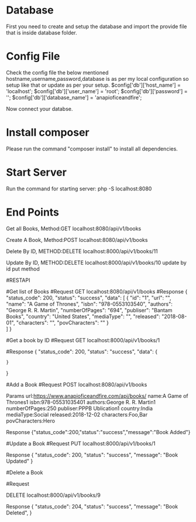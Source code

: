 # Database

First you need to create and setup the database and import the provide file that is inside database folder.

# Config File

Check the config file the below mentioned hostname,username,password,database is as per my local configuration so setup like that or update as per your setup.
$config['db']['host_name']   = 'localhost';
$config['db']['user_name']   = 'root';
$config['db']['password']   = '';
$config['db']['database_name'] = 'anapioficeandfire';

Now connect your databse.

# Install composer
Please run the command "composer install" to install all dependencies.


# Start Server
Run the command for starting server: php -S localhost:8080
 
# End Points

Get all Books, Method:GET
localhost:8080/api/v1/books

Create A Book, Method:POST
localhost:8080/api/v1/books

Delete By ID, METHOD:DELETE
localhost:8000/api/v1/books/11

Update By ID, METHOD:DELETE
localhost:8000/api/v1/books/10 update by id put method

#RESTAPI

#Get list of Books
#Request
GET localhost:8080/api/v1/books
#Response
{
    "status_code": 200,
    "status": "success",
    "data": [
        {
        "id": "1",
        "url": "",
        "name": "A Game of Thrones",
        "isbn": "978-0553103540",
        "authors": "George R. R. Martin",
        "numberOfPages": "694",
        "publiser": "Bantam Books",
        "country": "United States",
        "mediaType": "",
        "released": "2018-08-01",
        "characters": "",
        "povCharacters": ""
        }     
    ]
}

#Get a book by ID
#Request
GET localhost:8000/api/v1/books/1

#Response
{
    "status_code": 200,
    "status": "success",
    "data": {
  
    }
}

#Add a Book
#Request
POST localhost:8080/api/v1/books

Params
url:https://www.anapioficeandfire.com/api/books/
name:A Game of Thrones1
isbn:978-05531035401
authors:George R. R. Martin1
numberOfPages:250
publiser:PPPB Ublication1
country:India
mediaType:Social
released:2018-12-02
characters:Foo,Bar
povCharacters:Hero

Response
{"status_code":200,"status":"success","message":"Book Added"}

#Update a Book
#Request
PUT localhost:8000/api/v1/books/1

Response
{
    "status_code": 200,
    "status": "success",
    "message": "Book Updated"
}

#Delete a Book

#Request

DELETE localhost:8000/api/v1/books/9

Response
{
    "status_code": 204,
    "status": "success",
    "message": "Book Deleted",
}
